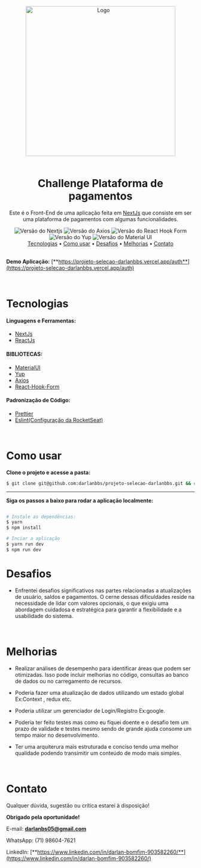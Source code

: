 <div align="center">
    <img src="https://play-lh.googleusercontent.com/1QWtJPBqbtDBw9RGPVK8AmTu3XLrFfRdksluzr4HW-C3EoYK4rxcGl1_3ClPupSKNdxy" alt="Logo" width="400px"/>
</div>

<br/>

<div align="center">
    <h1>Challenge Plataforma de pagamentos</h1>
    <p align="center">Este é o Front-End de uma aplicação feita em <a href="https://nextjs.org">NextJs</a> que consiste em ser uma plataforma de pagamentos com algumas funcionalidades.
    </p>
</div>

<div align="center">
    <img src="https://img.shields.io/static/v1?label=Node&message=14.0.4&color=#009CA3%3CCOLOR%3E&style=plastic%3CSTYLE%3E&logo=react%3CLOGO%3E" alt="Versão do Nextjs" />
      <img src="https://img.shields.io/static/v1?label=Axios&message=1.6.5&color=#009CA3%3CCOLOR%3E&style=plastic%3CSTYLE%3E&logo=react%3CLOGO%3E" alt="Versão do Axios" />
    <img src="https://img.shields.io/static/v1?label=React-Hook-Form&message=7.49.3&color=#009CA3%3CCOLOR%3E&style=plastic%3CSTYLE%3E&logo=react%3CLOGO%3E" alt="Versão do React Hook Form" />
    <img src="https://img.shields.io/static/v1?label=Yup&message=1.3.3&color=#009CA3%3CCOLOR%3E&style=plastic%3CSTYLE%3E&logo=react%3CLOGO%3E" alt="Versão do Yup" />
    <img src="https://img.shields.io/static/v1?label=Material UI&message=5.15.5&color=#009CA3%3CCOLOR%3E&style=plastic%3CSTYLE%3E&logo=react%3CLOGO%3E" alt="Versão do Material UI" />
</div>

<div align="center">
    <a href="#tecnologias">Tecnologias</a> •
    <a href="#como-usar">Como usar</a> •
    <a href="#desafios">Desafios</a> •
    <a href="#melhorias">Melhorias</a> •
    <a href="#contato"> Contato</a>
</div><br>

**Demo Aplicação:** [**https://projeto-selecao-darlanbbs.vercel.app/auth**](https://projeto-selecao-darlanbbs.vercel.app/auth)



<br/>

# Tecnologias
#### Linguagens e Ferramentas:
- [NextJs](https://nodejs.org)
- [ReactJs](https://react.dev/)

#### BIBLIOTECAS:
- [MaterialUI](https://mui.com/material-ui/)
- [Yup](https://www.npmjs.com/package/yup)
- [Axios](https://axios-http.com/ptbr/docs/intro)
- [React-Hook-Form](https://www.react-hook-form.com/get-started/)
  
#### Padronização de Código:
- [Prettier](https://prettier.io/)
- [Eslint(Configuração da RocketSeat)](https://www.npmjs.com/package/@rocketseat/eslint-config)

<br/>

# Como usar
**Clone o projeto e acesse a pasta:**

```bash
$ git clone git@github.com:darlanbbs/projeto-selecao-darlanbbs.git && cd projeto-selecao-incentiveme
```

___

**Siga os passos a baixo para rodar a aplicação localmente:**

```bash

# Instale as dependências:
$ yarn
$ npm install

# Inciar a aplicação
$ yarn run dev
$ npm run dev
```


# Desafios
- <p>Enfrentei desafios significativos nas partes relacionadas a atualizações de usuário, saldos e pagamentos. O cerne dessas dificuldades reside na necessidade de lidar com valores opcionais, o que exigiu uma abordagem cuidadosa e estratégica para garantir a flexibilidade e a usabilidade do sistema.</p>
<br/>

# Melhorias
- <p>Realizar análises de desempenho para identificar áreas que podem ser otimizadas. Isso pode incluir melhorias no código, consultas ao banco de dados ou no carregamento de recursos.</p>
- <p>Poderia fazer uma atualização de dados utilizando um estado global Ex:Context , redux etc.</p>
- <p>Poderia utilizar um gerenciador de Login/Registro Ex:google.</p>
- <p>Poderia ter feito testes mas como eu fiquei doente e o desafio tem um prazo de validade e testes mesmo sendo de grande ajuda consome um tempo maior no desenvolvimento.</p>
- <p>Ter uma arquiterura mais estruturada e conciso tendo uma melhor qualidade podendo transimitir um conteúdo de modo mais simples.</p>
<br/>

# Contato

Qualquer dúvida, sugestão ou crítica estarei à disposição!

**Obrigado pela oportunidade!**

E-mail: **darlanbs05@gmail.com**

WhatsApp: (71) 98604-7621

LinkedIn: [**https://www.linkedin.com/in/darlan-bomfim-903582260/**](https://www.linkedin.com/in/darlan-bomfim-903582260/)
